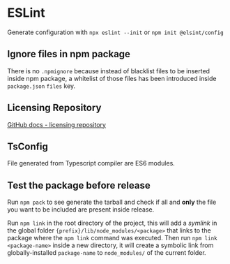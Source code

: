 # ESLint

Generate configuration with `npx eslint --init` or `npm init @elsint/config`

## Ignore files in npm package

There is no `.npmignore` because instead of blacklist files to be inserted inside npm package, a whitelist of those files has been introduced inside `package.json` `files` key.

## Licensing Repository

[GitHub docs - licensing repository](https://docs.github.com/en/repositories/managing-your-repositorys-settings-and-features/customizing-your-repository/licensing-a-repository)

## TsConfig

File generated from Typescript compiler are ES6 modules.

## Test the package before release

Run `npm pack` to see generate the tarball and check if all and **only** the file you want to be included are present inside release.

Run `npm link` in the root directory of the project, this will add a *symlink* in the global folder `{prefix}/lib/node_modules/<package>` that links to the package where the `npm link` command was executed.
Then run `npm link <package-name>` inside a new directory, it will create a symbolic link from globally-installed `package-name` to `node_modules/` of the current folder.

